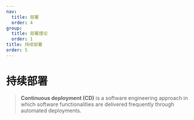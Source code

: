 ```yaml
---
nav:
  title: 部署
  order: 4
group:
  title: 部署理论
  order: 1
title: 持续部署
order: 5
---
```


# 持续部署

> **Continuous deployment (CD)** is a software engineering approach in which software functionalities are delivered frequently through automated deployments.
